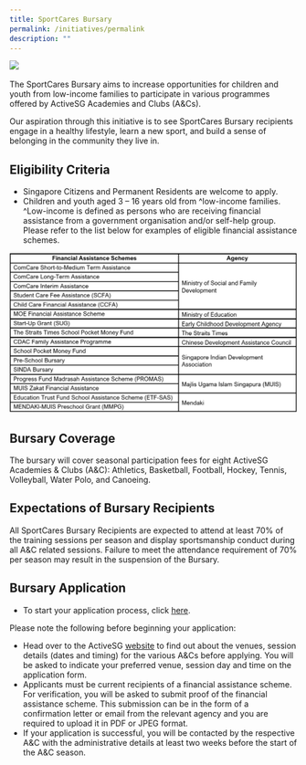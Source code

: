 ```yaml
---
title: SportCares Bursary
permalink: /initiatives/permalink
description: ""
---
```



![](/images/communities-of-care-1.jpg)




The SportCares Bursary aims to increase opportunities for children and youth from low-income families to participate in various programmes offered by ActiveSG Academies and Clubs (A&Cs). 

Our aspiration through this initiative is to see SportCares Bursary recipients engage in a healthy lifestyle, learn a new sport, and build a sense of belonging in the community they live in.   

**Eligibility** **Criteria**
-
* Singapore Citizens and Permanent Residents are welcome to apply. 
* Children and youth aged 3 – 16 years old from ^low-income families.
^Low-income is defined as persons who are receiving financial assistance from a government organisation and/or self-help group. Please refer to the list below for examples of eligible financial assistance schemes. 


![Financial Assistance Schemes](/images/FA%20Schemes_Website.png)

**Bursary** **Coverage** 
-
The bursary will cover seasonal participation fees for eight ActiveSG Academies & Clubs (A&C): Athletics, Basketball, Football, Hockey, Tennis, Volleyball, Water Polo, and Canoeing. 

**Expectations of Bursary Recipients**
-
All SportCares Bursary Recipients are expected to attend at least 70% of the training sessions per season and display sportsmanship conduct during all A&C related sessions. Failure to meet the attendance requirement of 70% per season may result in the suspension of the Bursary. 


**Bursary Application**
-
* To start your application process, click [here](https://go.gov.sg/sportcaresbursaries-applicationform).  

Please note the following before beginning your application:
* Head over to the ActiveSG [website](https://www.myactivesg.com/programmes/academy) to find out about the venues, session details (dates and timing) for the various A&Cs before applying. You will be asked to indicate your preferred venue, session day and time on the application form. 
* Applicants must be current recipients of a financial assistance scheme. For verification, you will be asked to submit proof of the financial assistance scheme. This submission can be in the form of a confirmation letter or email from the relevant agency and you are required to upload it in PDF or JPEG format.
* If your application is successful, you will be contacted by the respective A&C with the administrative details at least two weeks before the start of the A&C season.  
